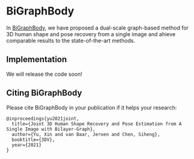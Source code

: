 # BiGraphBody
In [BiGraphBody](https://arxiv.org/pdf/2110.08472.pdf), we have proposed a dual-scale graph-based method for 3D human shape and pose recovery from a single image and ahieve comparable results to the state-of-the-art methods.

## Implementation
We will release the code soon!

## Citing BiGraphBody
Please cite BiGraphBody in your publication if it helps your research:

```
@inproceedings{yu2021joint,
  title={Joint 3D Human Shape Recovery and Pose Estimation from A Single Image with Bilayer-Graph},
  author={Yu, Xin and van Baar, Jeroen and Chen, Siheng},
  booktitle={3DV},
  year={2021}
}
```

